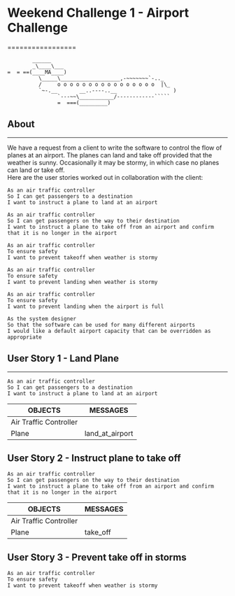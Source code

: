 # Weekend Challenge 1 - Airport Challenge
=================

```
        ______
        _\____\___
=  = ==(____MA____)
          \_____\___________________,-~~~~~~~`-.._
          /     o o o o o o o o o o o o o o o o  |\_
          `~-.__       __..----..__                  )
                `---~~\___________/------------`````
                =  ===(_________)

```
## About
---------

We have a request from a client to write the software to control the flow of planes at an airport. The planes can land and take off provided that the weather is sunny. Occasionally it may be stormy, in which case no planes can land or take off.\
Here are the user stories worked out in collaboration with the client:

```
As an air traffic controller
So I can get passengers to a destination
I want to instruct a plane to land at an airport

As an air traffic controller
So I can get passengers on the way to their destination
I want to instruct a plane to take off from an airport and confirm that it is no longer in the airport

As an air traffic controller
To ensure safety
I want to prevent takeoff when weather is stormy

As an air traffic controller
To ensure safety
I want to prevent landing when weather is stormy

As an air traffic controller
To ensure safety
I want to prevent landing when the airport is full

As the system designer
So that the software can be used for many different airports
I would like a default airport capacity that can be overridden as appropriate
```

## User Story 1 - Land Plane
---------
```
As an air traffic controller
So I can get passengers to a destination
I want to instruct a plane to land at an airport
```
OBJECTS | MESSAGES |
|-------------|-------------|
 Air Traffic Controller | |
 Plane | land_at_airport |

 ## User Story 2 - Instruct plane to take off


 ```
 As an air traffic controller
 So I can get passengers on the way to their destination
 I want to instruct a plane to take off from an airport and confirm that it is no longer in the airport
 ```
 OBJECTS | MESSAGES |
 |-------------|-------------|
  Air Traffic Controller | |
  Plane | take_off |

  ## User Story 3 - Prevent take off in storms

  ```
  As an air traffic controller
  To ensure safety
  I want to prevent takeoff when weather is stormy
  ```
